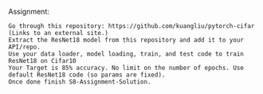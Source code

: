 Assignment: 

    Go through this repository: https://github.com/kuangliu/pytorch-cifar (Links to an external site.)
    Extract the ResNet18 model from this repository and add it to your API/repo. 
    Use your data loader, model loading, train, and test code to train ResNet18 on Cifar10
    Your Target is 85% accuracy. No limit on the number of epochs. Use default ResNet18 code (so params are fixed). 
    Once done finish S8-Assignment-Solution. 
    
    
    

